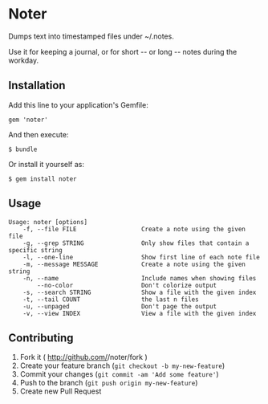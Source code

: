 # Noter

Dumps text into timestamped files under ~/.notes.

Use it for keeping a journal, or for short -- or long -- notes during the workday.

## Installation

Add this line to your application's Gemfile:

    gem 'noter'

And then execute:

    $ bundle

Or install it yourself as:

    $ gem install noter

## Usage

    Usage: noter [options]
        -f, --file FILE                  Create a note using the given file
        -g, --grep STRING                Only show files that contain a specific string
        -l, --one-line                   Show first line of each note file
        -m, --message MESSAGE            Create a note using the given string
        -n, --name                       Include names when showing files
            --no-color                   Don't colorize output
        -s, --search STRING              Show a file with the given index
        -t, --tail COUNT                 the last n files
        -u, --unpaged                    Don't page the output
        -v, --view INDEX                 View a file with the given index

## Contributing

1. Fork it ( http://github.com/<my-github-username>/noter/fork )
2. Create your feature branch (`git checkout -b my-new-feature`)
3. Commit your changes (`git commit -am 'Add some feature'`)
4. Push to the branch (`git push origin my-new-feature`)
5. Create new Pull Request
